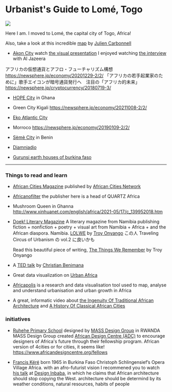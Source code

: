 # Urbanist's Guide to Lomé, Togo

![](woelab.jpeg)

Here I am. I moved to Lomé, the capital city of Togo, Africa!

Also, take a look at this incredible [map](https://www.google.com/maps/d/u/0/viewer?mid=1xW9oEWFacYf_aTcS1MC-wtzAN9aBh0Lt&hl=en&ll=-3.81666561775622e-14%2C-77.32611827241455&z=1) by [Julien Carbonnell](https://www.linkedin.com/in/juliencarbonnell/?locale=en_US)

- [Akon City](https://akoncity.com/)
  watch [the visual presentation](https://www.youtube.com/watch?v=-UdXHtrs_Ho)
  I enjoyed watching [the interview](https://www.youtube.com/watch?v=KBxIhGqVl6E) with Al Jazeera

アフリカの仮想通貨とアフロ・フューチャリズム構想
https://newsphere.jp/economy/20201229-2/2/
「アフリカの若手起業家のために」歌手エイコンが暗号通貨発行へ　注目の「アフリカ的未来」
https://newsphere.jp/cryptocurrency/20180719-3/

- [HOPE City](https://www.designindaba.com/articles/point-view/hope-city-aims-turn-ghana-tech-hub-west-africa) in Ghana

- Green City Kigali
  https://newsphere.jp/economy/20211008-2/2/

- [Eko Atlantic City](https://www.ekoatlantic.com/)

- Morroco
  https://newsphere.jp/economy/20190109-2/2/

- [Sèmè City](https://www.facebook.com/semecity/) in Benin

- [Diamniadio](https://en.wikipedia.org/wiki/Diamniadio)

- [Gurunsi earth houses of burkina faso](https://www.designboom.com/architecture/gurunsi-earth-houses-of-burkina-faso/)

---

### Things to read and learn

- [African Cities Magazine](https://www.africinno.com/_files/ugd/c6d333_f5ab4e1ac0084b0fa539f57957fd636f.pdf) published by [African Cities Network](https://www.africinno.com/)

- [Africanofilter](https://www.facebook.com/Africanofilter/)
  the publisher here is a head of QUARTZ Africa

- Mushroom Queen in Ghanna
  http://www.xinhuanet.com/english/africa/2021-05/17/c_139952018.htm

- [Doek! Literary Magazine](https://doeklitmag.com/)
  A literary magazine from Namibia publishing fiction + nonfiction + poetry + visual art from Namibia + Africa + and the African diaspora. Namibia.
  [LOLWE](https://lolwe.org/)
  by [Troy Onyango](https://twitter.com/TroyOnyango?ref_src=twsrc%5Egoogle%7Ctwcamp%5Eserp%7Ctwgr%5Eauthor)
  この人 Traveling Circus of Urbanism の vol.2 に良いかも

  Read this beautiful piece of writing, [The Things We Remember](https://lolwe.org/issue-4-editors-note/) by Troy Onyango

- A [TED talk](https://www.ted.com/talks/christian_benimana_the_next_generation_of_african_architects_and_designers) by [Christian Benimana](https://www.ted.com/speakers/christian_benimana?language=ja)

- Great data visualization on [Urban Africa](https://storymaps.arcgis.com/stories/73a4b40120b44a3fb9d6935d53d49330)

- [Africapolis](https://africapolis.org/en) is a research and data visualisation tool used to map, analyse and understand urbanisation and urban growth in Africa

- A great, informatic video about [the Ingenuity Of Traditional African Architecture](https://www.youtube.com/watch?v=Uj1OIaB7Viw) and [A History Of Classical African Cities](https://www.youtube.com/watch?v=C68bE-F4Y2E)

### initiatives

- [Ruhehe Primary School](https://www.archdaily.com/937803/ruhehe-primary-school-mass-design-group) designed by [MASS Design Group](https://massdesigngroup.org/about) in RWANDA
  MASS Design Group created [African Design Centre (ADC)](https://www.africandesigncentre.org/) to encourage designers of Africa's future through their fellowship program.
  African version of 4cities or for cities, it seems like! https://www.africandesigncentre.org/fellows

- [Francis Kéré](https://www.kerearchitecture.com/) born 1965 in Burkina Faso
  Christoph Schlingensief’s Opera Village Africa. with an afro-futurist vision
  I recommened you to watch [his talk](https://www.youtube.com/watch?v=jAHeoh4TuCM) at [Design Inbaba](https://www.designindaba.com/), in which he claims that African architecture should stop copying the West.
  architecture should be determind by its weather conditions, natural resources, habits of people
